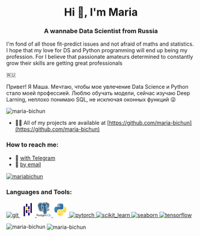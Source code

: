 <h1 align="center">Hi 👋, I'm Maria</h1>
<h3 align="center">A wannabe Data Scientist from Russia </h3>

<p>I'm fond of all those fit-predict issues and not afraid of maths and statistics. I hope that my love for DS and Python programming will end up being my profession. For I believe that passionate amateurs determined to constantly grow their skills are getting great professionals</p>

🇷🇺
<p>Привет! Я Маша. Мечтаю, чтобы мое увлечение Data Science и Python стало моей профессией. Люблю обучать модели, сейчас изучаю Deep Larning, неплохо понимаю SQL, не исключая оконных функций 😜</p>

<p align="left"> <img src="https://komarev.com/ghpvc/?username=maria-bichun&label=Profile%20views&color=0e75b6&style=flat" alt="maria-bichun" /> </p>

- 👨‍💻 All of my projects are available at [https://github.com/maria-bichun](https://github.com/maria-bichun)

<h3 align="left">How to reach me:</h3>


- 📱 [with Telegram](https://t.me/MariaBichun)
- 📧 [by email](mailto:may88@mail.ru)
  
<p align="left">
<a href="https://kaggle.com/mariabichun" target="blank"><img align="center" src="https://raw.githubusercontent.com/rahuldkjain/github-profile-readme-generator/master/src/images/icons/Social/kaggle.svg" alt="mariabichun" height="30" width="40" /></a>
</p>

<h3 align="left">Languages and Tools:</h3>
<p align="left"> <a href="https://git-scm.com/" target="_blank" rel="noreferrer"> <img src="https://www.vectorlogo.zone/logos/git-scm/git-scm-icon.svg" alt="git" width="40" height="40"/> </a> <a href="https://pandas.pydata.org/" target="_blank" rel="noreferrer"> <img src="https://raw.githubusercontent.com/devicons/devicon/2ae2a900d2f041da66e950e4d48052658d850630/icons/pandas/pandas-original.svg" alt="pandas" width="40" height="40"/> </a> <a href="https://www.postgresql.org" target="_blank" rel="noreferrer"> <img src="https://raw.githubusercontent.com/devicons/devicon/master/icons/postgresql/postgresql-original-wordmark.svg" alt="postgresql" width="40" height="40"/> </a> <a href="https://www.python.org" target="_blank" rel="noreferrer"> <img src="https://raw.githubusercontent.com/devicons/devicon/master/icons/python/python-original.svg" alt="python" width="40" height="40"/> </a> <a href="https://pytorch.org/" target="_blank" rel="noreferrer"> <img src="https://www.vectorlogo.zone/logos/pytorch/pytorch-icon.svg" alt="pytorch" width="40" height="40"/> </a> <a href="https://scikit-learn.org/" target="_blank" rel="noreferrer"> <img src="https://upload.wikimedia.org/wikipedia/commons/0/05/Scikit_learn_logo_small.svg" alt="scikit_learn" width="40" height="40"/> </a> <a href="https://seaborn.pydata.org/" target="_blank" rel="noreferrer"> <img src="https://seaborn.pydata.org/_images/logo-mark-lightbg.svg" alt="seaborn" width="40" height="40"/> </a> <a href="https://www.tensorflow.org" target="_blank" rel="noreferrer"> <img src="https://www.vectorlogo.zone/logos/tensorflow/tensorflow-icon.svg" alt="tensorflow" width="40" height="40"/> </a> </p>

<p><img align="left" src="https://github-readme-stats.vercel.app/api/top-langs?username=maria-bichun&show_icons=true&locale=en&layout=compact" alt="maria-bichun" /></p>

<p>&nbsp;<img align="center" src="https://github-readme-stats.vercel.app/api?username=maria-bichun&show_icons=true&locale=en" alt="maria-bichun" /></p>

